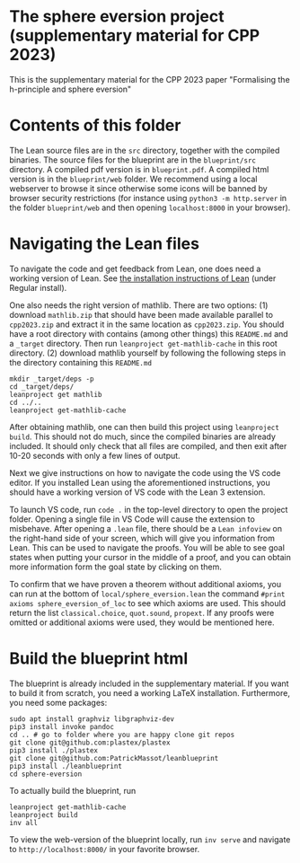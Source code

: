 # The sphere eversion project (supplementary material for CPP 2023)

This is the supplementary material for the CPP 2023 paper
"Formalising the h-principle and sphere eversion"

# Contents of this folder

The Lean source files are in the `src` directory, together with the compiled binaries.
The source files for the blueprint are in the `blueprint/src` directory.
A compiled pdf version is in `blueprint.pdf`. A compiled html version is in the
`blueprint/web` folder. We recommend using a local webserver to browse it
since otherwise some icons will be banned by browser security restrictions
(for instance using `python3 -m http.server` in the folder `blueprint/web` and then opening `localhost:8000` in your browser).

# Navigating the Lean files

To navigate the code and get feedback from Lean, one does need a working version of Lean.
See [the installation instructions of Lean](https://leanprover-community.github.io/get_started.html) (under Regular install).

One also needs the right version of mathlib. There are two options:
(1) download `mathlib.zip` that should have been made available parallel to `cpp2023.zip` and extract it in the same location as `cpp2023.zip`. You should have a root directory with contains (among other things) this `README.md` and a `_target` directory. Then run `leanproject get-mathlib-cache` in this root directory.
(2) download mathlib yourself by following the following steps in the directory containing this `README.md`
```
mkdir _target/deps -p
cd _target/deps/
leanproject get mathlib
cd ../..
leanproject get-mathlib-cache
```

After obtaining mathlib, one can then build this project using `leanproject build`.
This should not do much, since the compiled binaries are already included.
It should only check that all files are compiled, and then exit after 10-20 seconds with only a few lines of output.

Next we give instructions on how to navigate the code using the VS code editor.
If you installed Lean using the aforementioned instructions,
you should have a working version of VS code with the Lean 3 extension.

To launch VS code, run `code .` in the top-level directory to open the project folder.
Opening a single file in VS Code will cause the extension to misbehave.
After opening a `.lean` file, there should be a `Lean infoview` on the right-hand side of your screen, which will give you information from Lean.
This can be used to navigate the proofs. You will be able to see goal states when putting your cursor in the middle of a proof, and you can obtain more information form the goal state by clicking on them.

To confirm that we have proven a theorem without additional axioms, you can run at
the bottom of `local/sphere_eversion.lean` the command `#print axioms sphere_eversion_of_loc`
to see which axioms are used. This should return the list `classical.choice`, `quot.sound`,
`propext`. If any proofs were omitted or additional axioms were used, they would be mentioned here.

# Build the blueprint html

The blueprint is already included in the supplementary material.
If you want to build it from scratch, you need a working LaTeX installation.
Furthermore, you need some packages:
```
sudo apt install graphviz libgraphviz-dev
pip3 install invoke pandoc
cd .. # go to folder where you are happy clone git repos
git clone git@github.com:plastex/plastex
pip3 install ./plastex
git clone git@github.com:PatrickMassot/leanblueprint
pip3 install ./leanblueprint
cd sphere-eversion
```

To actually build the blueprint, run
```
leanproject get-mathlib-cache
leanproject build
inv all
```

To view the web-version of the blueprint locally, run `inv serve` and navigate to
`http://localhost:8000/` in your favorite browser.
